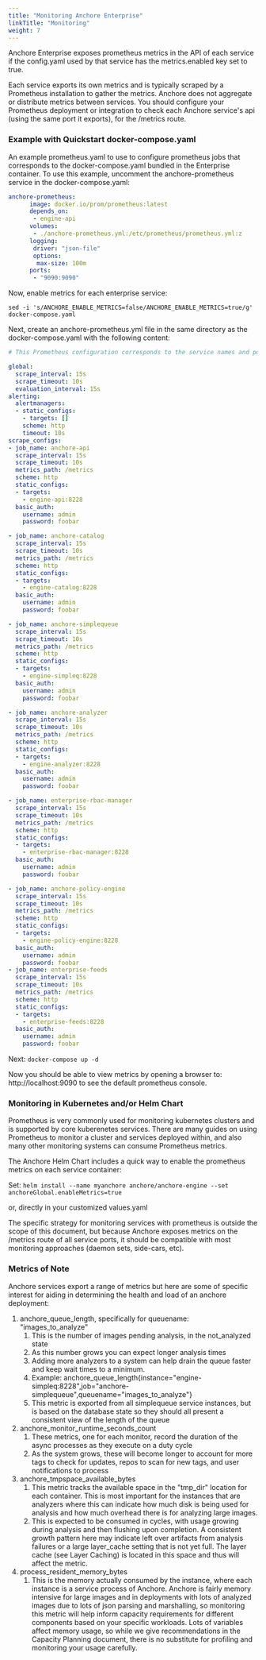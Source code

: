 ```yaml
---
title: "Monitoring Anchore Enterprise"
linkTitle: "Monitoring"
weight: 7
---
```


Anchore Enterprise exposes prometheus metrics in the API of each service if the config.yaml used by that service has the metrics.enabled key set to true.

Each service exports its own metrics and is typically scraped by a Prometheus installation to gather the metrics. Anchore does not aggregate or distribute metrics between services. You should configure your Prometheus deployment or integration to check each Anchore service's api (using the same port it exports), for the /metrics route.

### Example with Quickstart docker-compose.yaml

An example prometheus.yaml to use to configure prometheus jobs that corresponds to the docker-compose.yaml bundled in the Enterprise container. To use this example, uncomment the anchore-prometheus service in the docker-compose.yaml:

```YAML
anchore-prometheus:
      image: docker.io/prom/prometheus:latest
      depends_on:
       - engine-api
      volumes:
       - ./anchore-prometheus.yml:/etc/prometheus/prometheus.yml:z
      logging:
       driver: "json-file"
       options:
        max-size: 100m
      ports:
       - "9090:9090"
```

Now, enable metrics for each enterprise service:

`sed -i 's/ANCHORE_ENABLE_METRICS=false/ANCHORE_ENABLE_METRICS=true/g' docker-compose.yaml`

Next, create an anchore-prometheus.yml file in the same directory as the docker-compose.yaml with the following content:

```YAML
# This Prometheus configuration corresponds to the service names and ports in the docker-compose.yaml provided in the Enterprise docker image. Adjust names and ports accordingly for other environments.

global:
  scrape_interval: 15s
  scrape_timeout: 10s
  evaluation_interval: 15s
alerting:
  alertmanagers:
  - static_configs:
    - targets: []
    scheme: http
    timeout: 10s
scrape_configs:
- job_name: anchore-api
  scrape_interval: 15s
  scrape_timeout: 10s
  metrics_path: /metrics
  scheme: http
  static_configs:
  - targets:
    - engine-api:8228
  basic_auth:
    username: admin
    password: foobar

- job_name: anchore-catalog
  scrape_interval: 15s
  scrape_timeout: 10s
  metrics_path: /metrics
  scheme: http
  static_configs:
  - targets:
    - engine-catalog:8228
  basic_auth:
    username: admin
    password: foobar

- job_name: anchore-simplequeue
  scrape_interval: 15s
  scrape_timeout: 10s
  metrics_path: /metrics
  scheme: http
  static_configs:
  - targets:
    - engine-simpleq:8228
  basic_auth:
    username: admin
    password: foobar

- job_name: anchore-analyzer
  scrape_interval: 15s
  scrape_timeout: 10s
  metrics_path: /metrics
  scheme: http
  static_configs:
  - targets:
    - engine-analyzer:8228
  basic_auth:
    username: admin
    password: foobar

- job_name: enterprise-rbac-manager
  scrape_interval: 15s
  scrape_timeout: 10s
  metrics_path: /metrics
  scheme: http
  static_configs:
  - targets:
    - enterprise-rbac-manager:8228
  basic_auth:
    username: admin
    password: foobar

- job_name: anchore-policy-engine
  scrape_interval: 15s
  scrape_timeout: 10s
  metrics_path: /metrics
  scheme: http
  static_configs:
  - targets:
    - engine-policy-engine:8228
  basic_auth:
    username: admin
    password: foobar
- job_name: enterprise-feeds
  scrape_interval: 15s
  scrape_timeout: 10s
  metrics_path: /metrics
  scheme: http
  static_configs:
  - targets:
    - enterprise-feeds:8228
  basic_auth:
    username: admin
    password: foobar
```

Next: `docker-compose up -d`

Now you should be able to view metrics by opening a browser to: http://localhost:9090 to see the default prometheus console.

### Monitoring in Kubernetes and/or Helm Chart

Prometheus is very commonly used for monitoring kubernetes clusters and is supported by core kuberenetes services. There are many guides on using Prometheus to monitor a cluster and services deployed within, and also many other monitoring systems can consume Prometheus metrics.

The Anchore Helm Chart includes a quick way to enable the prometheus metrics on each service container:

Set: `helm install --name myanchore anchore/anchore-engine --set anchoreGlobal.enableMetrics=true`

or, directly in your customized values.yaml

The specific strategy for monitoring services with prometheus is outside the scope of this document, but because Anchore exposes metrics on the /metrics route of all service ports, it should be compatible with most monitoring approaches (daemon sets, side-cars, etc).

### Metrics of Note

Anchore services export a range of metrics but here are some of specific interest for aiding in determining the health and load of an anchore deployment:

1. anchore_queue_length, specifically for queuename: "images_to_analyze"
    1. This is the number of images pending analysis, in the not_analyzed state
    2. As this number grows you can expect longer analysis times
    3. Adding more analyzers to a system can help drain the queue faster and keep wait times to a minimum.
    4. Example: anchore_queue_length{instance="engine-simpleq:8228",job="anchore-simplequeue",queuename="images_to_analyze"}
    5. This metric is exported from all simplequeue service instances, but is based on the database state so they should all present a consistent view of the length of the queue
2. anchore_monitor_runtime_seconds_count
    1. These metrics, one for each monitor, record the duration of the async processes as they execute on a duty cycle
    2. As the system grows, these will become longer to account for more tags to check for updates, repos to scan for new tags, and user notifications to process
3. anchore_tmpspace_available_bytes
    1. This metric tracks the available space in the "tmp_dir" location for each container. This is most important for the instances that are analyzers where this can indicate how much disk is being used for analysis and how much overhead there is for analyzing large images.
    2. This is expected to be consumed in cycles, with usage growing during analysis and then flushing upon completion. A consistent growth pattern here may indicate left over artifacts from analysis failures or a large layer_cache setting that is not yet full. The layer cache (see Layer Caching) is located in this space and thus will affect the metric.
4. process_resident_memory_bytes
    1. This is the memory actually consumed by the instance, where each instance is a service process of Anchore. Anchore is fairly memory intensive for large images and in deployments with lots of analyzed images due to lots of json parsing and marshalling, so monitoring this metric will help inform capacity requirements for different components based on your specific workloads. Lots of variables affect memory usage, so while we give recommendations in the Capacity Planning document, there is no substitute for profiling and monitoring your usage carefully.